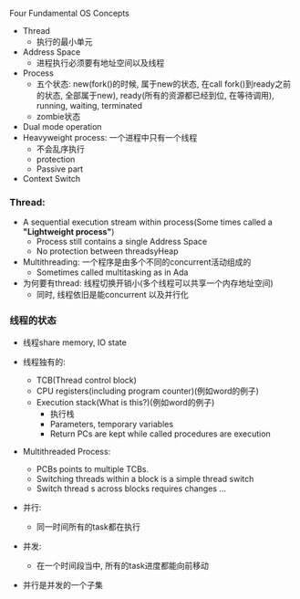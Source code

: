 Four Fundamental OS Concepts
*   Thread
    *   执行的最小单元
*   Address Space
    *   进程执行必须要有地址空间以及线程
*   Process
    *   五个状态: new(fork()的时候, 属于new的状态, 在call fork()到ready之前的状态, 全部属于new), ready(所有的资源都已经到位, 在等待调用), running, waiting, terminated
    *   zombie状态
*   Dual mode operation
*   Heavyweight process: 一个进程中只有一个线程
    *   不会乱序执行
    *   protection
    *   Passive part
*   Context Switch

### Thread:
*   A sequential execution stream within process(Some times called a **"Lightweight process"**)
    *   Process still contains a single Address Space
    *   No protection between threadsyHeap
*   Multithreading: 一个程序是由多个不同的concurrent活动组成的
    *   Sometimes called multitasking as in Ada
*   为何要有thread: 线程切换开销小(多个线程可以共享一个内存地址空间)
    *   同时, 线程依旧是能concurrent 以及并行化

### 线程的状态
*   线程share memory, IO state
*   线程独有的:
    *   TCB(Thread control block)
    *   CPU registers(including program counter)(例如word的例子)
    *   Execution stack(What is this?)(例如word的例子)
        *   执行栈
        *   Parameters, temporary variables
        *   Return PCs are kept while called procedures are execution

*   Multithreaded Process:
    *   PCBs points to multiple TCBs.
    *   Switching threads within a block is a simple thread switch
    *   Switch thread s across blocks requires changes ...


*   并行:
    *   同一时间所有的task都在执行
*   并发:
    *   在一个时间段当中, 所有的task进度都能向前移动
*   并行是并发的一个子集